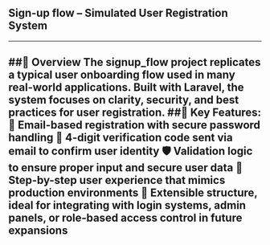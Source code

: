 ## Sign-up flow – Simulated User Registration System
--- 
##🧭 Overview
The signup_flow project replicates a typical user onboarding flow used in many real-world applications. 
Built with Laravel, the system focuses on clarity, security, and best practices for user registration.
##🧩 Key Features:
    📧 Email-based registration with secure password handling
    🔐 4-digit verification code sent via email to confirm user identity
    🛡️ Validation logic to ensure proper input and secure user data
    🚦 Step-by-step user experience that mimics production environments
    🧰 Extensible structure, ideal for integrating with login systems, admin panels, or role-based access control in future expansions
---
